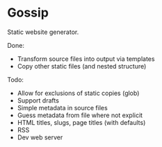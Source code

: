 Gossip
======

Static website generator.

Done:

* Transform source files into output via templates
* Copy other static files (and nested structure)

Todo:

* Allow for exclusions of static copies (glob)
* Support drafts
* Simple metadata in source files
* Guess metadata from file where not explicit
* HTML titles, slugs, page titles (with defaults)
* RSS
* Dev web server
